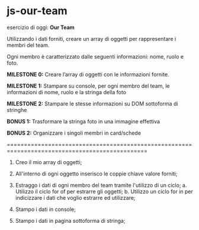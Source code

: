 # js-our-team

esercizio di oggi: **Our Team**


Utilizzando i dati forniti, creare un array di oggetti per rappresentare i membri del team.

Ogni membro è caratterizzato dalle seguenti informazioni: nome, ruolo e foto.

**MILESTONE 0:**
Creare l’array di oggetti con le informazioni fornite.

**MILESTONE 1:**
Stampare su console, per ogni membro del team, le informazioni di nome, ruolo e la stringa della foto

**MILESTONE 2:**
Stampare le stesse informazioni su DOM sottoforma di stringhe

**BONUS 1:**
Trasformare la stringa foto in una immagine effettiva

**BONUS 2:**
Organizzare i singoli membri in card/schede

===============================================================================================

1. Creo il mio array di oggetti;

2. All'interno di ogni oggetto inserisco le coppie chiave valore forniti;

3. Estraggo i dati di ogni membro del team tramite l'utilizzo di un ciclo;
   a. Utilizzo il ciclo for of per estrarre gli oggetti;
   b. Utilizzo un ciclo for in per indicizzare i dati che voglio estrarre ed utilizzare;

4. Stampo i dati in console;

5. Stampo i dati in pagina sottoforma di stringa;